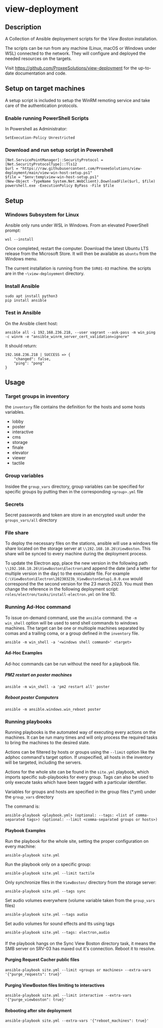 # view-deployment

## Description

A Collection of Ansible deployement scripts for the *View Boston* installation.

The scripts can be run from any machine (Linux, macOS or Windows under WSL) connected to the network. They will configure and deployed the needed resources on the targets.

Visit https://github.com/ProxeeSolutions/view-deployment for the up-to-date documentation and code.

## Setup on target machines

A setup script is included to setup the WinRM remoting service and take care of the authentication protocols.

### Enable running PowerShell Scripts

In Powershell as Administrator:

	SetExecution-Policy Unrestricted

### Download and run setup script in Powershell

```
[Net.ServicePointManager]::SecurityProtocol = [Net.SecurityProtocolType]::Tls12
$url = "https://raw.githubusercontent.com/ProxeeSolutions/view-deployment/main/view-win-host-setup.ps1"
$file = "$env:temp\view-win-host-setup.ps1"
(New-Object -TypeName System.Net.WebClient).DownloadFile($url, $file)
powershell.exe -ExecutionPolicy ByPass -File $file
```

## Setup

### Windows Subsystem for Linux

Ansible only runs under WSL in Windows. From an elevated PowerShell prompt:

    wsl --install

Once completed, restart the computer. Download the latest Ubuntu LTS release from the Microsoft Store. It will then be available as `ubuntu` from the Windows menu.

The current installation is running from the `SVR01-03` machine. the scripts are in the `~\view-deployement` directory.

### Install Ansible

    sudo apt install python3
    pip install ansible

### Test in Ansible

On the Ansible client host:

    ansible all -i 192.168.236.218, --user vagrant --ask-pass -m win_ping -c winrm -e "ansible_winrm_server_cert_validation=ignore"

It should return:

```
192.168.236.218 | SUCCESS => {
    "changed": false,
    "ping": "pong"
}
````

## Usage

### Target groups in inventory

the `inventory` file contains the definition for the hosts and some hosts variables.

- lobby
- poster
- interactive
- cms
- storage
- finale
- elevator
- viewer
- tactile

### Group variables

Insidee the `group_vars` directory, group variables can be specified for specific groups by putting then in the corresponding `<group>.yml` file
### Secrets

Secret passwords and token are store in an encrypted vault under the `groups_vars/all` directory

### File share

To deploy the necessary files on the stations, ansible will use a windows file share located on the storage server at `\\192.168.10.26\ViewBoston`.  This share will be synced to every machine during the deployment process.

To update the Electron app, place the new version in the following path `\\192.168.10.26\ViewBoston\Electron\`and append the date (and a letter for multiple version in the day) to the executable file. For example `C:\ViewBoston\Electron\20230323b_ViewBostonSetup1.0.0.exe` would correspond the the second version for the 23 march 2023. You must then change the reference in the following deployment script: `roles/electron/tasks/install-electron.yml` on line 10.

### Running Ad-Hoc command

To issue on-demand command, use the `ansible` command. the `-m win_shell` option will be used to send shell commands to windows machines. The target can be one or multiople machines separated by comas and a trailing coma, or a group defined in the `inventory` file.

    ansible -m win_shell -a '<windows shell command>' <target>

#### Ad-Hoc Examples

Ad-hoc commands can be run without the need for a playbook file.
##### PM2 restart on poster machines

    ansible -m win_shell -a 'pm2 restart all' poster

##### Reboot poster Computers

    ansible -m ansible.windows.win_reboot poster

### Running playbooks

Running playbooks is the automated way of executing every actions on the machines. It can be run many times and will only process the required tasks to bring the machines to the desired state.

Actions can be filtered by hosts or groups using the `--limit` option like the adphoc command's target option. If unspecified, all hosts in the inventory will be targeted, including the servers.

Actions for the whole site can be found in the `site.yml` playbook, which imports specific sub-playbooks for every group. Tags can also be used to only execute tasks which have been tagged with a particular identifier.

Variables for groups and hosts are specified in the group files (*.yml) under the `group_vars` directory

The command is:

    ansible-playbook <playbook.yml> (optional: --tags: <list of comma-separated tags>) (optional: --limit <comma-separated groups or hosts>)

#### Playbook Examples

Run the playbook for the whole site, setting the proper configuration on every machine:

    ansible-playbook site.yml

Run the playbook only on a specific group:

    ansible-playbook site.yml --limit tactile

Only synchronize files in the `ViewBoston/` directory from the storage server:

    ansible-playbook site.yml --tags sync

Set audio volumes everywhere (volume variable taken from the `group_vars` files)

    ansible-playbook site.yml --tags audio

Set audio volumes for sound effects and tts using tags

    ansible-playbook site.yml --tags: electron,audio
####

If the playbook hangs on the Sync View Boston directory task, it means the SMB server on SRV-03 has maxed out it's connection. Reboot it to resolve.



#### Purging Request Cacher public files

    ansible-playbook site.yml --limit <groups or machines> --extra-vars '{"purge_requests": true}'

#### Purging ViewBoston files limiting to interactives

    ansible-playbook site.yml --limit interactive --extra-vars '{"purge_viewboston": true}'

#### Rebooting after site deployment

    ansible-playbook site.yml --extra-vars '{"reboot_machines": true}'
